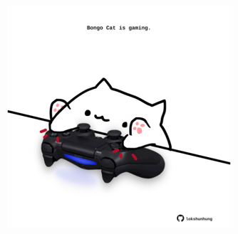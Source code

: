 <!-- built at 28/12/2022, 05:00:58 UTC -->
<p align="center">
  <img width="500" height="500" src="./ReadmeImage.svg">
</p>
